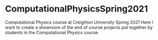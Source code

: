 # ComputationalPhysicsSpring2021
Computational Physics course at Creighton University Spring 2021
Here I want to create a showroom of the end of course projects put together by students in the Computational Physics course.
